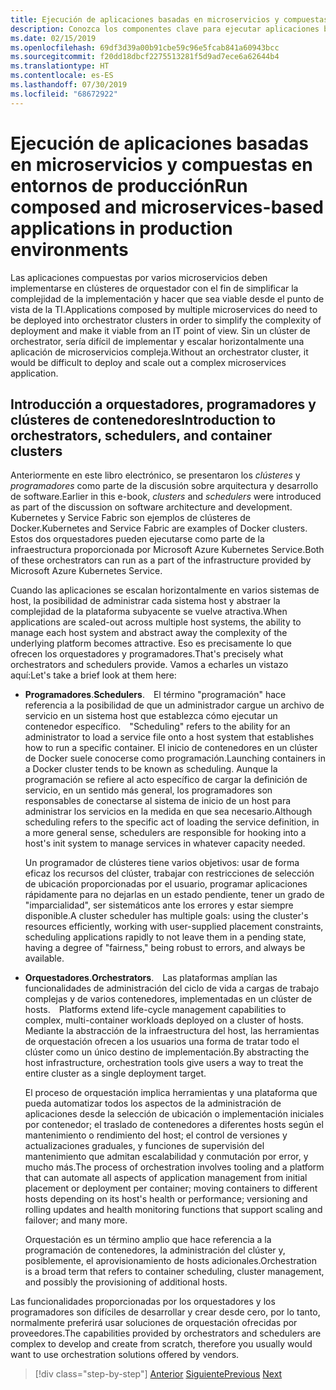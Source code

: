 ```yaml
---
title: Ejecución de aplicaciones basadas en microservicios y compuestas en entornos de producción
description: Conozca los componentes clave para ejecutar aplicaciones basadas en contenedores en producción
ms.date: 02/15/2019
ms.openlocfilehash: 69df3d39a00b91cbe59c96e5fcab841a60943bcc
ms.sourcegitcommit: f20dd18dbcf2275513281f5d9ad7ece6a62644b4
ms.translationtype: HT
ms.contentlocale: es-ES
ms.lasthandoff: 07/30/2019
ms.locfileid: "68672922"
---
```

# <a name="run-composed-and-microservices-based-applications-in-production-environments"></a><span data-ttu-id="380ff-103">Ejecución de aplicaciones basadas en microservicios y compuestas en entornos de producción</span><span class="sxs-lookup"><span data-stu-id="380ff-103">Run composed and microservices-based applications in production environments</span></span>

<span data-ttu-id="380ff-104">Las aplicaciones compuestas por varios microservicios deben implementarse en clústeres de orquestador con el fin de simplificar la complejidad de la implementación y hacer que sea viable desde el punto de vista de la TI.</span><span class="sxs-lookup"><span data-stu-id="380ff-104">Applications composed by multiple microservices do need to be deployed into orchestrator clusters in order to simplify the complexity of deployment and make it viable from an IT point of view.</span></span> <span data-ttu-id="380ff-105">Sin un clúster de orchestrator, sería difícil de implementar y escalar horizontalmente una aplicación de microservicios compleja.</span><span class="sxs-lookup"><span data-stu-id="380ff-105">Without an orchestrator cluster, it would be difficult to deploy and scale out a complex microservices application.</span></span>

## <a name="introduction-to-orchestrators-schedulers-and-container-clusters"></a><span data-ttu-id="380ff-106">Introducción a orquestadores, programadores y clústeres de contenedores</span><span class="sxs-lookup"><span data-stu-id="380ff-106">Introduction to orchestrators, schedulers, and container clusters</span></span>

<span data-ttu-id="380ff-107">Anteriormente en este libro electrónico, se presentaron los *clústeres* y *programadores* como parte de la discusión sobre arquitectura y desarrollo de software.</span><span class="sxs-lookup"><span data-stu-id="380ff-107">Earlier in this e-book, *clusters* and *schedulers* were introduced as part of the discussion on software architecture and development.</span></span> <span data-ttu-id="380ff-108">Kubernetes y Service Fabric son ejemplos de clústeres de Docker.</span><span class="sxs-lookup"><span data-stu-id="380ff-108">Kubernetes and Service Fabric are examples of Docker clusters.</span></span> <span data-ttu-id="380ff-109">Estos dos orquestadores pueden ejecutarse como parte de la infraestructura proporcionada por Microsoft Azure Kubernetes Service.</span><span class="sxs-lookup"><span data-stu-id="380ff-109">Both of these orchestrators can run as a part of the infrastructure provided by Microsoft Azure Kubernetes Service.</span></span>

<span data-ttu-id="380ff-110">Cuando las aplicaciones se escalan horizontalmente en varios sistemas de host, la posibilidad de administrar cada sistema host y abstraer la complejidad de la plataforma subyacente se vuelve atractiva.</span><span class="sxs-lookup"><span data-stu-id="380ff-110">When applications are scaled-out across multiple host systems, the ability to manage each host system and abstract away the complexity of the underlying platform becomes attractive.</span></span> <span data-ttu-id="380ff-111">Eso es precisamente lo que ofrecen los orquestadores y programadores.</span><span class="sxs-lookup"><span data-stu-id="380ff-111">That's precisely what orchestrators and schedulers provide.</span></span> <span data-ttu-id="380ff-112">Vamos a echarles un vistazo aquí:</span><span class="sxs-lookup"><span data-stu-id="380ff-112">Let's take a brief look at them here:</span></span>

- <span data-ttu-id="380ff-113">**Programadores**.</span><span class="sxs-lookup"><span data-stu-id="380ff-113">**Schedulers**.</span></span><span data-ttu-id="380ff-114"> El término "programación" hace referencia a la posibilidad de que un administrador cargue un archivo de servicio en un sistema host que establezca cómo ejecutar un contenedor específico.</span><span class="sxs-lookup"><span data-stu-id="380ff-114"> "Scheduling" refers to the ability for an administrator to load a service file onto a host system that establishes how to run a specific container.</span></span> <span data-ttu-id="380ff-115">El inicio de contenedores en un clúster de Docker suele conocerse como programación.</span><span class="sxs-lookup"><span data-stu-id="380ff-115">Launching containers in a Docker cluster tends to be known as scheduling.</span></span> <span data-ttu-id="380ff-116">Aunque la programación se refiere al acto específico de cargar la definición de servicio, en un sentido más general, los programadores son responsables de conectarse al sistema de inicio de un host para administrar los servicios en la medida en que sea necesario.</span><span class="sxs-lookup"><span data-stu-id="380ff-116">Although scheduling refers to the specific act of loading the service definition, in a more general sense, schedulers are responsible for hooking into a host's init system to manage services in whatever capacity needed.</span></span>

   <span data-ttu-id="380ff-117">Un programador de clústeres tiene varios objetivos: usar de forma eficaz los recursos del clúster, trabajar con restricciones de selección de ubicación proporcionadas por el usuario, programar aplicaciones rápidamente para no dejarlas en un estado pendiente, tener un grado de "imparcialidad", ser sistemáticos ante los errores y estar siempre disponible.</span><span class="sxs-lookup"><span data-stu-id="380ff-117">A cluster scheduler has multiple goals: using the cluster's resources efficiently, working with user-supplied placement constraints, scheduling applications rapidly to not leave them in a pending state, having a degree of "fairness," being robust to errors, and always be available.</span></span>

- <span data-ttu-id="380ff-118">**Orquestadores**.</span><span class="sxs-lookup"><span data-stu-id="380ff-118">**Orchestrators**.</span></span><span data-ttu-id="380ff-119"> Las plataformas amplían las funcionalidades de administración del ciclo de vida a cargas de trabajo complejas y de varios contenedores, implementadas en un clúster de hosts.</span><span class="sxs-lookup"><span data-stu-id="380ff-119"> Platforms extend life-cycle management capabilities to complex, multi-container workloads deployed on a cluster of hosts.</span></span> <span data-ttu-id="380ff-120">Mediante la abstracción de la infraestructura del host, las herramientas de orquestación ofrecen a los usuarios una forma de tratar todo el clúster como un único destino de implementación.</span><span class="sxs-lookup"><span data-stu-id="380ff-120">By abstracting the host infrastructure, orchestration tools give users a way to treat the entire cluster as a single deployment target.</span></span>

   <span data-ttu-id="380ff-121">El proceso de orquestación implica herramientas y una plataforma que pueda automatizar todos los aspectos de la administración de aplicaciones desde la selección de ubicación o implementación iniciales por contenedor; el traslado de contenedores a diferentes hosts según el mantenimiento o rendimiento del host; el control de versiones y actualizaciones graduales, y funciones de supervisión del mantenimiento que admitan escalabilidad y conmutación por error, y mucho más.</span><span class="sxs-lookup"><span data-stu-id="380ff-121">The process of orchestration involves tooling and a platform that can automate all aspects of application management from initial placement or deployment per container; moving containers to different hosts depending on its host's health or performance; versioning and rolling updates and health monitoring functions that support scaling and failover; and many more.</span></span>

   <span data-ttu-id="380ff-122">Orquestación es un término amplio que hace referencia a la programación de contenedores, la administración del clúster y, posiblemente, el aprovisionamiento de hosts adicionales.</span><span class="sxs-lookup"><span data-stu-id="380ff-122">Orchestration is a broad term that refers to container scheduling, cluster management, and possibly the provisioning of additional hosts.</span></span>

<span data-ttu-id="380ff-123">Las funcionalidades proporcionadas por los orquestadores y los programadores son difíciles de desarrollar y crear desde cero, por lo tanto, normalmente preferirá usar soluciones de orquestación ofrecidas por proveedores.</span><span class="sxs-lookup"><span data-stu-id="380ff-123">The capabilities provided by orchestrators and schedulers are complex to develop and create from scratch, therefore you usually would want to use orchestration solutions offered by vendors.</span></span>

>[!div class="step-by-step"]
><span data-ttu-id="380ff-124">[Anterior](index.md)
>[Siguiente](manage-production-docker-environments.md)</span><span class="sxs-lookup"><span data-stu-id="380ff-124">[Previous](index.md)
[Next](manage-production-docker-environments.md)</span></span>
